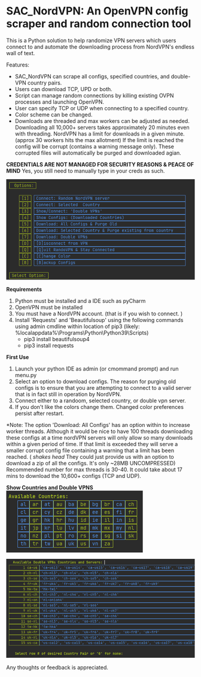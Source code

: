 # SAC_NordVPN:  An OpenVPN config scraper and random connection tool
This is a Python solution to help randomize VPN servers which users connect to and automate the downloading process from NordVPN's endless wall of text. 

Features:
   - SAC_NordVPN can scrape all configs, specified countries, and double-VPN country pairs. 
   - Users can download TCP, UPD or both.
   - Script can manage random connections by killing existing OVPN processes and launching OpenVPN. 
   - User can specify TCP or UDP when connecting to a specified country.
   - Color scheme can be changed.
   - Downloads are threaded and max workers can be adjusted as needed. Downloading all 10,000+ servers takes approximately 20 minutes even with threading. NordVPN has a limit for downloads in a given minute. (approx 30 workers hits the max allotment)  If the limit is reached the config will be corrupt (contains a warning message only). These corrupted files will automatically be purged and downloaded agian. 

**CREDENTIALS ARE NOT MANAGED FOR SECURITY REASONS & PEACE OF MIND**
Yes, you still need to manually type in your creds as such.

[![SAC_NordVPN_Menu](https://github.com/ducksluck/SAC_NordVPN/blob/main/Menu.PNG)](#Menu)

**Requirements**  
 1) Python must be installed and a IDE such as pyCharm
 2) OpenVPN must be installed  
 3) You must have a NordVPN account. (that is if you wish to connect. )  
 4) Install 'Requests' and 'Beautifulsoup' using the following commands using admin cmdline within location of pip3 (likely:  %localappdata%\Programs\Python\Python39\Scripts)
	- pip3 install beautifulsoup4
	- pip3 install requests
 

**First Use**  

 1) Launch your python IDE as admin (or cmommand prompt) and run menu.py
 2) Select an option to download configs.  The reason for purging old configs is to ensure that you are attempting to connect to a valid server that is in fact still in operation by NordVPN.  
 3) Connect either to a randoom, selected country, or double vpn server.
 4) If you don't like the colors change them. Changed color preferences persist after restart.

*Note:  The option 'Download: All Configs' has an option within to increase worker threads. Although it would be nice to have 100 threads downloading these configs at a time nordVPN servers will only allow so many downloads within a given period of time. If that limit is exceeded they will serve a smaller corrupt config file containing a warning that a limit has been reached. ( *shakes head* They could just provide us with an option to download a zip of all the configs. It's only ~28MB UNCOMPRESSED) Recommended number for max threads is 30-40. It could take about 17 mins to download the 10,600+ configs (TCP and UDP).  


**Show Countries and Double VPNS**    
[![SAC_NordVPN_Countries](https://github.com/ducksluck/SAC_NordVPN/blob/main/Countries.PNG)](#Countries)
  

[![SAC_NordVPN_DoubleVPNs](https://github.com/ducksluck/SAC_NordVPN/blob/main/DoubleVPNs.PNG)](#DoubleVPNs)
 

Any thoughts or feedback is appreciated.
